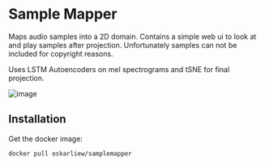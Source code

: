 # Sample Mapper

Maps audio samples into a 2D domain. Contains a simple web ui to look at and play samples after projection. Unfortunately samples can not be included for copyright reasons.

Uses LSTM Autoencoders on mel spectrograms and tSNE for final projection.

![image](https://user-images.githubusercontent.com/43787643/170002836-a1bbefbc-408f-4c29-a758-e59de1e7c3c4.png)


## Installation

Get the docker image:

`docker pull oskarliew/samplemapper`

